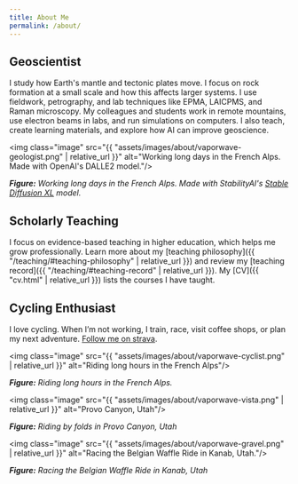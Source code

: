```yaml
---
title: About Me
permalink: /about/
---
```


## Geoscientist

I study how Earth's mantle and tectonic plates move. I focus on rock formation at a small scale and how this affects larger systems. I use fieldwork, petrography, and lab techniques like EPMA, LAICPMS, and Raman microscopy. My colleagues and students work in remote mountains, use electron beams in labs, and run simulations on computers. I also teach, create learning materials, and explore how AI can improve geoscience.

<img class="image" src="{{ "assets/images/about/vaporwave-geologist.png" | relative_url }}" alt="Working long days in the French Alps. Made with OpenAI's DALLE2 model."/>

***Figure:*** *Working long days in the French Alps. Made with StabilityAI's [Stable Diffusion XL](https://huggingface.co/stabilityai/stable-diffusion-xl-base-1.0) model.*

## Scholarly Teaching

I focus on evidence-based teaching in higher education, which helps me grow professionally. Learn more about my [teaching philosophy]({{ "/teaching/#teaching-philosophy" | relative_url }}) and review my [teaching record]({{ "/teaching/#teaching-record" | relative_url }}). My [CV]({{ "cv.html" | relative_url }}) lists the courses I have taught.

## Cycling Enthusiast

I love cycling. When I’m not working, I train, race, visit coffee shops, or plan my next adventure. [Follow me on strava](https://www.strava.com/athletes/11468816).

<img class="image" src="{{ "assets/images/about/vaporwave-cyclist.png" | relative_url }}" alt="Riding long hours in the French Alps"/>

***Figure:*** *Riding long hours in the French Alps.*

<img class="image" src="{{ "assets/images/about/vaporwave-vista.png" | relative_url }}" alt="Provo Canyon, Utah"/>

***Figure:*** *Riding by folds in Provo Canyon, Utah*

<img class="image" src="{{ "assets/images/about/vaporwave-gravel.png" | relative_url }}" alt="Racing the Belgian Waffle Ride in Kanab, Utah."/>

***Figure:*** *Racing the Belgian Waffle Ride in Kanab, Utah*
